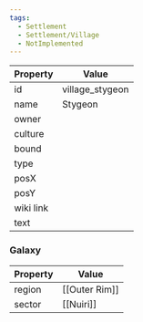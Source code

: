 ```yaml
---
tags:
  - Settlement
  - Settlement/Village
  - NotImplemented
---
```


| Property  | Value           |
| --------- | --------------- |
| id        | village_stygeon |
| name      | Stygeon         |
| owner     |                 |
| culture   |                 |
| bound     |                 |
| type      |                 |
| posX      |                 |
| posY      |                 |
| wiki link |                 |
| text      |                 |

### Galaxy
| Property | Value         |
| -------- | ------------- |
| region   | [[Outer Rim]] |
| sector   | [[Nuiri]]     |
